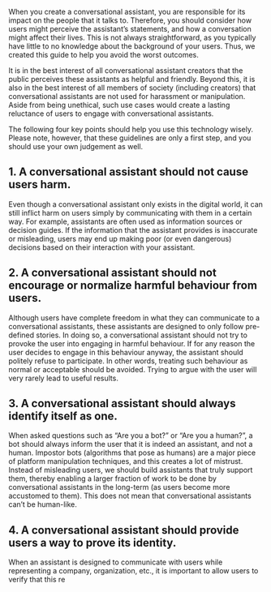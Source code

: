 <!-- Principles for Building Ethical Conversational Assistants -->

When you create a conversational assistant, you are responsible for its impact on the people that it talks to.
Therefore, you should consider how users might perceive the assistant’s statements, and how a conversation might affect their lives.
This is not always straightforward, as you typically have little to no knowledge about the background of your users.
Thus, we created this guide to help you avoid the worst outcomes.

It is in the best interest of all conversational assistant creators that the public perceives these assistants as helpful and friendly.
Beyond this, it is also in the best interest of all members of society (including creators) that conversational assistants are not used for harassment or manipulation. Aside from being unethical, such use cases would create a lasting reluctance of users to engage with conversational assistants.

The following four key points should help you use this technology wisely. Please note, however, that these guidelines are only a first step, and you should use  your own judgement as well.


## 1. **A conversational assistant should not cause users harm**.

Even though a conversational assistant only exists in the digital world, it can still inflict harm on users simply by communicating with them in a certain way. For example, assistants are often used as information sources or decision guides. If the information that the assistant provides is inaccurate or misleading, users may end up making poor (or even dangerous) decisions based on their interaction with your assistant.

## 2. **A conversational assistant should not encourage or normalize harmful behaviour from users**.

Although users have complete freedom in what they can communicate to a conversational assistants, these assistants are designed to only follow pre-defined stories. In doing so, a conversational assistant should not try to provoke the user into engaging in harmful behaviour. If for any reason the user decides to engage in this behaviour anyway, the assistant should politely refuse to participate. In other words, treating such behaviour as normal or acceptable should be avoided. Trying to argue with the user will very rarely lead to useful results.

## 3. **A conversational assistant should always identify itself as one**.

When asked questions such as “Are you a bot?” or “Are you a human?”, a bot should always inform the user that it is indeed an assistant, and not a human. Impostor bots (algorithms that pose as humans) are a major piece of platform manipulation techniques, and this creates a lot of mistrust. Instead of misleading users, we should build assistants that truly support them, thereby enabling a larger fraction of work to be done by conversational assistants in the long-term (as users become more accustomed to them). This does not mean that conversational assistants can’t be human-like.

## 4. **A conversational assistant should provide users a way to prove its identity**.

When an assistant is designed to communicate with users while representing a company, organization, etc., it is important to allow users to verify that this re
